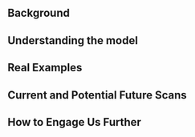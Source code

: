 

## Background


## Understanding the model 


## Real Examples 



## Current and Potential Future Scans 



## How to Engage Us Further

